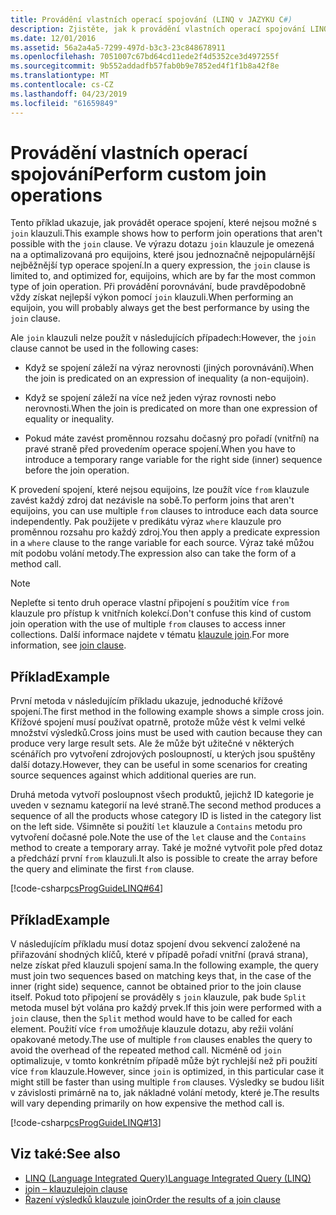 ```yaml
---
title: Provádění vlastních operací spojování (LINQ v JAZYKU C#)
description: Zjistěte, jak k provádění vlastních operací spojování LINQ v jazyce C#.
ms.date: 12/01/2016
ms.assetid: 56a2a4a5-7299-497d-b3c3-23c848678911
ms.openlocfilehash: 7051007c67bd64cd11ede2f4d5352ce3d497255f
ms.sourcegitcommit: 9b552addadfb57fab0b9e7852ed4f1f1b8a42f8e
ms.translationtype: MT
ms.contentlocale: cs-CZ
ms.lasthandoff: 04/23/2019
ms.locfileid: "61659849"
---
```

# <a name="perform-custom-join-operations"></a><span data-ttu-id="94ebb-103">Provádění vlastních operací spojování</span><span class="sxs-lookup"><span data-stu-id="94ebb-103">Perform custom join operations</span></span>

<span data-ttu-id="94ebb-104">Tento příklad ukazuje, jak provádět operace spojení, které nejsou možné s `join` klauzuli.</span><span class="sxs-lookup"><span data-stu-id="94ebb-104">This example shows how to perform join operations that aren't possible with the `join` clause.</span></span> <span data-ttu-id="94ebb-105">Ve výrazu dotazu `join` klauzule je omezená na a optimalizovaná pro equijoins, které jsou jednoznačně nejpopulárnější nejběžnější typ operace spojení.</span><span class="sxs-lookup"><span data-stu-id="94ebb-105">In a query expression, the `join` clause is limited to, and optimized for, equijoins, which are by far the most common type of join operation.</span></span> <span data-ttu-id="94ebb-106">Při provádění porovnávání, bude pravděpodobně vždy získat nejlepší výkon pomocí `join` klauzuli.</span><span class="sxs-lookup"><span data-stu-id="94ebb-106">When performing an equijoin, you will probably always get the best performance by using the `join` clause.</span></span>

<span data-ttu-id="94ebb-107">Ale `join` klauzuli nelze použít v následujících případech:</span><span class="sxs-lookup"><span data-stu-id="94ebb-107">However, the `join` clause cannot be used in the following cases:</span></span>

- <span data-ttu-id="94ebb-108">Když se spojení záleží na výraz nerovnosti (jiných porovnávání).</span><span class="sxs-lookup"><span data-stu-id="94ebb-108">When the join is predicated on an expression of inequality (a non-equijoin).</span></span>

- <span data-ttu-id="94ebb-109">Když se spojení záleží na více než jeden výraz rovnosti nebo nerovnosti.</span><span class="sxs-lookup"><span data-stu-id="94ebb-109">When the join is predicated on more than one expression of equality or inequality.</span></span>

- <span data-ttu-id="94ebb-110">Pokud máte zavést proměnnou rozsahu dočasný pro pořadí (vnitřní) na pravé straně před provedením operace spojení.</span><span class="sxs-lookup"><span data-stu-id="94ebb-110">When you have to introduce a temporary range variable for the right side (inner) sequence before the join operation.</span></span>

 <span data-ttu-id="94ebb-111">K provedení spojení, které nejsou equijoins, lze použít více `from` klauzule zavést každý zdroj dat nezávisle na sobě.</span><span class="sxs-lookup"><span data-stu-id="94ebb-111">To perform joins that aren't equijoins, you can use multiple `from` clauses to introduce each data source independently.</span></span> <span data-ttu-id="94ebb-112">Pak použijete v predikátu výraz `where` klauzule pro proměnnou rozsahu pro každý zdroj.</span><span class="sxs-lookup"><span data-stu-id="94ebb-112">You then apply a predicate expression in a `where` clause to the range variable for each source.</span></span> <span data-ttu-id="94ebb-113">Výraz také můžou mít podobu volání metody.</span><span class="sxs-lookup"><span data-stu-id="94ebb-113">The expression also can take the form of a method call.</span></span>

> [!NOTE]
> <span data-ttu-id="94ebb-114">Nepleťte si tento druh operace vlastní připojení s použitím více `from` klauzule pro přístup k vnitřních kolekcí.</span><span class="sxs-lookup"><span data-stu-id="94ebb-114">Don't confuse this kind of custom join operation with the use of multiple `from` clauses to access inner collections.</span></span> <span data-ttu-id="94ebb-115">Další informace najdete v tématu [klauzule join](../language-reference/keywords/join-clause.md).</span><span class="sxs-lookup"><span data-stu-id="94ebb-115">For more information, see [join clause](../language-reference/keywords/join-clause.md).</span></span>

## <a name="example"></a><span data-ttu-id="94ebb-116">Příklad</span><span class="sxs-lookup"><span data-stu-id="94ebb-116">Example</span></span>

<span data-ttu-id="94ebb-117">První metoda v následujícím příkladu ukazuje, jednoduché křížové spojení.</span><span class="sxs-lookup"><span data-stu-id="94ebb-117">The first method in the following example shows a simple cross join.</span></span> <span data-ttu-id="94ebb-118">Křížové spojení musí používat opatrně, protože může vést k velmi velké množství výsledků.</span><span class="sxs-lookup"><span data-stu-id="94ebb-118">Cross joins must be used with caution because they can produce very large result sets.</span></span> <span data-ttu-id="94ebb-119">Ale že může být užitečné v některých scénářích pro vytvoření zdrojových posloupností, u kterých jsou spuštěny další dotazy.</span><span class="sxs-lookup"><span data-stu-id="94ebb-119">However, they can be useful in some scenarios for creating source sequences against which additional queries are run.</span></span>

<span data-ttu-id="94ebb-120">Druhá metoda vytvoří posloupnost všech produktů, jejichž ID kategorie je uveden v seznamu kategorií na levé straně.</span><span class="sxs-lookup"><span data-stu-id="94ebb-120">The second method produces a sequence of all the products whose category ID is listed in the category list on the left side.</span></span> <span data-ttu-id="94ebb-121">Všimněte si použití `let` klauzule a `Contains` metodu pro vytvoření dočasné pole.</span><span class="sxs-lookup"><span data-stu-id="94ebb-121">Note the use of the `let` clause and the `Contains` method to create a temporary array.</span></span> <span data-ttu-id="94ebb-122">Také je možné vytvořit pole před dotaz a předchází první `from` klauzuli.</span><span class="sxs-lookup"><span data-stu-id="94ebb-122">It also is possible to create the array before the query and eliminate the first `from` clause.</span></span>

[!code-csharp[csProgGuideLINQ#64](~/samples/snippets/csharp/concepts/linq/how-to-perform-custom-join-operations_1.cs)]

## <a name="example"></a><span data-ttu-id="94ebb-123">Příklad</span><span class="sxs-lookup"><span data-stu-id="94ebb-123">Example</span></span>

<span data-ttu-id="94ebb-124">V následujícím příkladu musí dotaz spojení dvou sekvencí založené na přiřazování shodných klíčů, které v případě pořadí vnitřní (pravá strana), nelze získat před klauzuli spojení sama.</span><span class="sxs-lookup"><span data-stu-id="94ebb-124">In the following example, the query must join two sequences based on matching keys that, in the case of the inner (right side) sequence, cannot be obtained prior to the join clause itself.</span></span> <span data-ttu-id="94ebb-125">Pokud toto připojení se prováděly s `join` klauzule, pak bude `Split` metoda musel být volána pro každý prvek.</span><span class="sxs-lookup"><span data-stu-id="94ebb-125">If this join were performed with a `join` clause, then the `Split` method would have to be called for each element.</span></span> <span data-ttu-id="94ebb-126">Použití více `from` umožňuje klauzule dotazu, aby režii volání opakované metody.</span><span class="sxs-lookup"><span data-stu-id="94ebb-126">The use of multiple `from` clauses enables the query to avoid the overhead of the repeated method call.</span></span> <span data-ttu-id="94ebb-127">Nicméně od `join` optimalizuje, v tomto konkrétním případě může být rychlejší než při použití více `from` klauzule.</span><span class="sxs-lookup"><span data-stu-id="94ebb-127">However, since `join` is optimized, in this particular case it might still be faster than using multiple `from` clauses.</span></span> <span data-ttu-id="94ebb-128">Výsledky se budou lišit v závislosti primárně na to, jak nákladné volání metody, které je.</span><span class="sxs-lookup"><span data-stu-id="94ebb-128">The results will vary depending primarily on how expensive the method call is.</span></span>

[!code-csharp[csProgGuideLINQ#13](~/samples/snippets/csharp/concepts/linq/how-to-perform-custom-join-operations_2.cs)]

## <a name="see-also"></a><span data-ttu-id="94ebb-129">Viz také:</span><span class="sxs-lookup"><span data-stu-id="94ebb-129">See also</span></span>

- [<span data-ttu-id="94ebb-130">LINQ (Language Integrated Query)</span><span class="sxs-lookup"><span data-stu-id="94ebb-130">Language Integrated Query (LINQ)</span></span>](index.md)
- [<span data-ttu-id="94ebb-131">join – klauzule</span><span class="sxs-lookup"><span data-stu-id="94ebb-131">join clause</span></span>](../language-reference/keywords/join-clause.md)
- [<span data-ttu-id="94ebb-132">Řazení výsledků klauzule join</span><span class="sxs-lookup"><span data-stu-id="94ebb-132">Order the results of a join clause</span></span>](order-the-results-of-a-join-clause.md)
